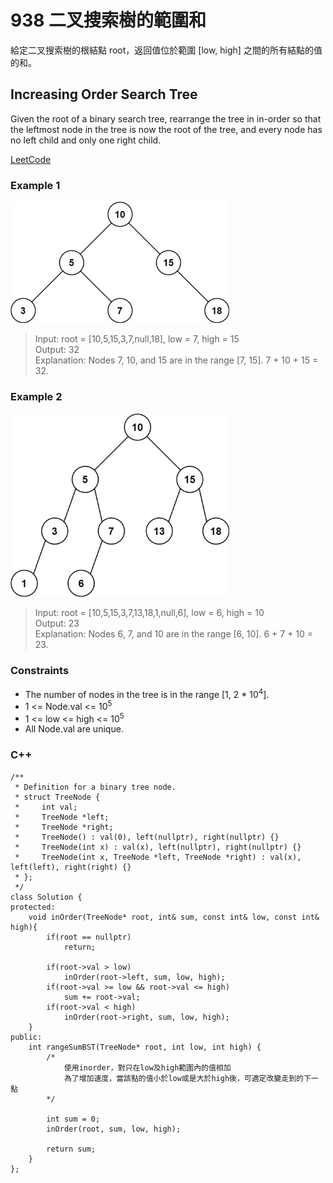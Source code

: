 # 938  二叉搜索樹的範圍和

給定二叉搜索樹的根結點 root，返回值位於範圍 [low, high] 之間的所有結點的值的和。

##  Increasing Order Search Tree

Given the root of a binary search tree, rearrange the tree in in-order so that the leftmost node in the tree is now the root of the tree, and every node has no left child and only one right child.

[LeetCode](https://leetcode.cn/problems/range-sum-of-bst/)

### Example 1

<img src="img/938_1.jpg" width = "350"/>

> Input: root = [10,5,15,3,7,null,18], low = 7, high = 15  
Output: 32  
Explanation: Nodes 7, 10, and 15 are in the range [7, 15]. 7 + 10 + 15 = 32.  

### Example 2

<img src="img/938_2.jpg" width = "350"/>

> Input: root = [10,5,15,3,7,13,18,1,null,6], low = 6, high = 10  
Output: 23  
Explanation: Nodes 6, 7, and 10 are in the range [6, 10]. 6 + 7 + 10 = 23.  

### Constraints

* The number of nodes in the tree is in the range [1, 2 * 10<sup>4</sup>].  
* 1 <= Node.val <= 10<sup>5</sup>  
* 1 <= low <= high <= 10<sup>5</sup>  
* All Node.val are unique.  
 


### C++ 

```
/**
 * Definition for a binary tree node.
 * struct TreeNode {
 *     int val;
 *     TreeNode *left;
 *     TreeNode *right;
 *     TreeNode() : val(0), left(nullptr), right(nullptr) {}
 *     TreeNode(int x) : val(x), left(nullptr), right(nullptr) {}
 *     TreeNode(int x, TreeNode *left, TreeNode *right) : val(x), left(left), right(right) {}
 * };
 */
class Solution {
protected:
    void inOrder(TreeNode* root, int& sum, const int& low, const int& high){
        if(root == nullptr)
            return;
        
        if(root->val > low)
            inOrder(root->left, sum, low, high);
        if(root->val >= low && root->val <= high)
            sum += root->val;
        if(root->val < high)
            inOrder(root->right, sum, low, high);
    }
public:
    int rangeSumBST(TreeNode* root, int low, int high) {
        /*
            使用inorder，對只在low及high範圍內的值相加
            為了增加速度，當該點的值小於low或是大於high後，可適定改變走到的下一點
        */

        int sum = 0;
        inOrder(root, sum, low, high);

        return sum;
    }
};
```